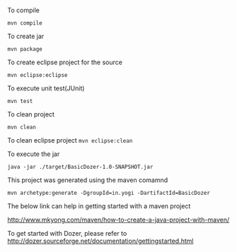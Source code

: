 To compile

`mvn compile`

To create jar

`mvn package`

To create eclipse project for the source

`mvn eclipse:eclipse`

To execute unit test(JUnit)

`mvn test`

To clean project

`mvn clean`

To clean eclipse project
`mvn eclipse:clean`

To execute the jar

`java -jar ./target/BasicDozer-1.0-SNAPSHOT.jar`

This project was generated using the maven comamnd

`mvn archetype:generate -DgroupId=in.yogi -DartifactId=BasicDozer`

The below link can help in getting started with a maven project

http://www.mkyong.com/maven/how-to-create-a-java-project-with-maven/

To get started with Dozer, please refer to
http://dozer.sourceforge.net/documentation/gettingstarted.html
